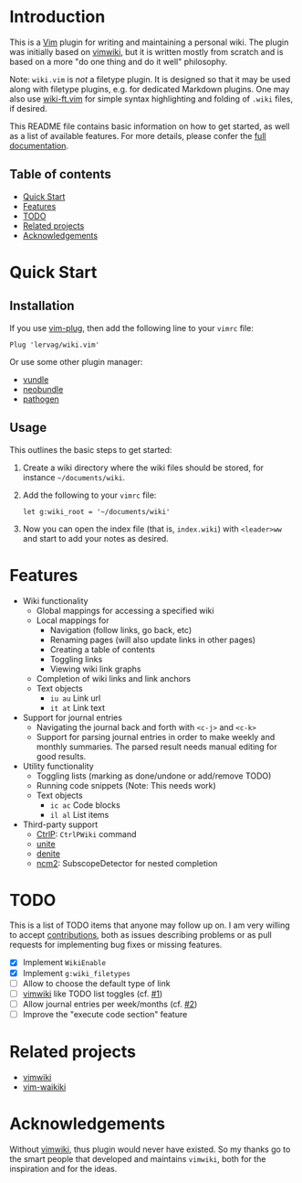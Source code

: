 # Introduction

This is a [Vim](http://www.vim.org/) plugin for writing and maintaining
a personal wiki. The plugin was initially based on
[vimwiki](https://github.com/vimwiki/vimwiki), but it is written mostly from
scratch and is based on a more "do one thing and do it well" philosophy.

Note: `wiki.vim` is _not_ a filetype plugin. It is designed so that it may be used
      along with filetype plugins, e.g. for dedicated Markdown plugins. One may
      also use [wiki-ft.vim](https://github.com/lervag/wiki-ft.vim) for simple
      syntax highlighting and folding of `.wiki` files, if desired.

This README file contains basic information on how to get started, as well as
a list of available features. For more details, please confer the
[full documentation](doc/wiki.txt).

## Table of contents

* [Quick Start](#quick-start)
* [Features](#features)
* [TODO](#todo)
* [Related projects](#related-projects)
* [Acknowledgements](#acknowledgements)

# Quick Start

## Installation

If you use [vim-plug](https://github.com/junegunn/vim-plug), then add the
following line to your `vimrc` file:

```vim
Plug 'lervag/wiki.vim'
```

Or use some other plugin manager:
- [vundle](https://github.com/gmarik/vundle)
- [neobundle](https://github.com/Shougo/neobundle.vim)
- [pathogen](https://github.com/tpope/vim-pathogen)

## Usage

This outlines the basic steps to get started:

1. Create a wiki directory where the wiki files should be stored, for instance
   `~/documents/wiki`.

2. Add the following to your `vimrc` file:

   ```vim
   let g:wiki_root = '~/documents/wiki'
   ```

3. Now you can open the index file (that is, `index.wiki`) with `<leader>ww`
   and start to add your notes as desired.

# Features

- Wiki functionality
  - Global mappings for accessing a specified wiki
  - Local mappings for
    - Navigation (follow links, go back, etc)
    - Renaming pages (will also update links in other pages)
    - Creating a table of contents
    - Toggling links
    - Viewing wiki link graphs
  - Completion of wiki links and link anchors
  - Text objects
    - `iu au` Link url
    - `it at` Link text
- Support for journal entries
  - Navigating the journal back and forth with `<c-j>` and `<c-k>`
  - Support for parsing journal entries in order to make weekly and monthly
    summaries. The parsed result needs manual editing for good results.
- Utility functionality
  - Toggling lists (marking as done/undone or add/remove TODO)
  - Running code snippets (Note: This needs work)
  - Text objects
    - `ic ac` Code blocks
    - `il al` List items
- Third-party support
  - [CtrlP](https://github.com/ctrlpvim/ctrlp.vim): `CtrlPWiki` command
  - [unite](https://github.com/Shougo/unite.vim)
  - [denite](https://github.com/Shougo/denite.nvim)
  - [ncm2](https://github.com/ncm2/ncm2): SubscopeDetector for nested completion

# TODO

This is a list of TODO items that anyone may follow up on. I am very willing to
accept [contributions](CONTRIBUTING.md), both as issues describing problems or
as pull requests for implementing bug fixes or missing features.

- [x] Implement `WikiEnable`
- [x] Implement `g:wiki_filetypes`
- [ ] Allow to choose the default type of link
- [ ] [vimwiki](https://github.com/vimwiki/vimwiki) like TODO list toggles
      (cf. [#1](../../issues/1))
- [ ] Allow journal entries per week/months (cf. [#2](../../issues/1))
- [ ] Improve the "execute code section" feature

# Related projects

- [vimwiki](https://github.com/vimwiki/vimwiki)
- [vim-waikiki](https://github.com/fcpg/vim-waikiki)

# Acknowledgements

Without [vimwiki](https://github.com/vimwiki/vimwiki), thus plugin would never
have existed. So my thanks go to the smart people that developed and maintains
`vimwiki`, both for the inspiration and for the ideas.

